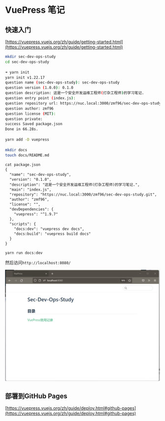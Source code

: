 <!--
 * @Version: 0.1
 * @Autor: zmf96
 * @Email: zmf96@qq.com
 * @Date: 2022-02-19 05:42:52
 * @LastEditors: zmf96
 * @LastEditTime: 2022-02-19 06:07:36
 * @FilePath: /docs/vuepress.md
 * @Description: 
-->

# VuePress 笔记


## 快速入门

[https://vuepress.vuejs.org/zh/guide/getting-started.html](https://vuepress.vuejs.org/zh/guide/getting-started.html)

```bash
mkdir sec-dev-ops-study
cd sec-dev-ops-study

➜ yarn init
yarn init v1.22.17
question name (sec-dev-ops-study): sec-dev-ops-study
question version (1.0.0): 0.1.0
question description: 这是一个安全开发运维工程师(打杂工程师)的学习笔记.
question entry point (index.js): 
question repository url: https://nuc.local:3000/zmf96/sec-dev-ops-study.git
question author: zmf96
question license (MIT): 
question private: 
success Saved package.json
Done in 66.28s.

yarn add -D vuepress

mkdir docs
touch docs/README.md
```
```
cat package.json
{
  "name": "sec-dev-ops-study",
  "version": "0.1.0",
  "description": "这是一个安全开发运维工程师(打杂工程师)的学习笔记.",
  "main": "index.js",
  "repository": "https://nuc.local:3000/zmf96/sec-dev-ops-study.git",
  "author": "zmf96",
  "license": "",
  "devDependencies": {
    "vuepress": "^1.9.7"
  },
  "scripts": {
    "docs:dev": "vuepress dev docs",
    "docs:build": "vuepress build docs"
  }
}
```
```bash
yarn run docs:dev
```
然后访问`http://localhost:8080/`

![截图](vuepress_images/2022-02-19_135724.png)


## 部署到GitHub Pages

[https://vuepress.vuejs.org/zh/guide/deploy.html#github-pages](https://vuepress.vuejs.org/zh/guide/deploy.html#github-pages)